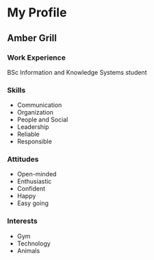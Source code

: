 # My Profile 
 <div><h2> Amber Grill </h2>
 <div><h3>Work Experience</h3></div>
 BSc Information and Knowledge Systems student
<div><h3>Skills</h3></div>
<ul>
    <li>Communication</li>
    <li>Organization</li>
    <li>People and Social</li>
    <li>Leadership</li>
    <li>Reliable</li>
    <li>Responsible</li>
</ul>
<div><h3>Attitudes</h3></div>
<ul>
        <li>Open-minded</li>
        <li>Enthusiastic</li>
        <li>Confident</li>
        <li>Happy</li>
        <li>Easy going</li>
</ul>
<div><h3>Interests</h3></div>
<ul>
    <li>Gym</li>
    <li>Technology</li>
    <li>Animals</li>
</ul>
</div>